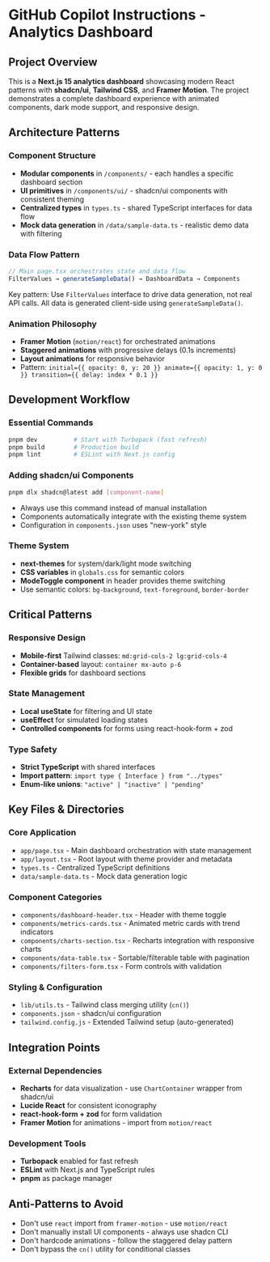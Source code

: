 # GitHub Copilot Instructions - Analytics Dashboard

## Project Overview
This is a **Next.js 15 analytics dashboard** showcasing modern React patterns with **shadcn/ui**, **Tailwind CSS**, and **Framer Motion**. The project demonstrates a complete dashboard experience with animated components, dark mode support, and responsive design.

## Architecture Patterns

### Component Structure
- **Modular components** in `/components/` - each handles a specific dashboard section
- **UI primitives** in `/components/ui/` - shadcn/ui components with consistent theming
- **Centralized types** in `types.ts` - shared TypeScript interfaces for data flow
- **Mock data generation** in `/data/sample-data.ts` - realistic demo data with filtering

### Data Flow Pattern
```typescript
// Main page.tsx orchestrates state and data flow
FilterValues → generateSampleData() → DashboardData → Components
```

Key pattern: Use `FilterValues` interface to drive data generation, not real API calls. All data is generated client-side using `generateSampleData()`.

### Animation Philosophy
- **Framer Motion** (`motion/react`) for orchestrated animations
- **Staggered animations** with progressive delays (0.1s increments)
- **Layout animations** for responsive behavior
- Pattern: `initial={{ opacity: 0, y: 20 }} animate={{ opacity: 1, y: 0 }} transition={{ delay: index * 0.1 }}`

## Development Workflow

### Essential Commands
```bash
pnpm dev          # Start with Turbopack (fast refresh)
pnpm build        # Production build
pnpm lint         # ESLint with Next.js config
```

### Adding shadcn/ui Components
```bash
pnpm dlx shadcn@latest add [component-name]
```
- Always use this command instead of manual installation
- Components automatically integrate with the existing theme system
- Configuration in `components.json` uses "new-york" style

### Theme System
- **next-themes** for system/dark/light mode switching
- **CSS variables** in `globals.css` for semantic colors
- **ModeToggle component** in header provides theme switching
- Use semantic colors: `bg-background`, `text-foreground`, `border-border`

## Critical Patterns

### Responsive Design
- **Mobile-first** Tailwind classes: `md:grid-cols-2 lg:grid-cols-4`
- **Container-based** layout: `container mx-auto p-6`
- **Flexible grids** for dashboard sections

### State Management
- **Local useState** for filtering and UI state
- **useEffect** for simulated loading states
- **Controlled components** for forms using react-hook-form + zod

### Type Safety
- **Strict TypeScript** with shared interfaces
- **Import pattern**: `import type { Interface } from "../types"`
- **Enum-like unions**: `"active" | "inactive" | "pending"`

## Key Files & Directories

### Core Application
- `app/page.tsx` - Main dashboard orchestration with state management
- `app/layout.tsx` - Root layout with theme provider and metadata
- `types.ts` - Centralized TypeScript definitions
- `data/sample-data.ts` - Mock data generation logic

### Component Categories
- `components/dashboard-header.tsx` - Header with theme toggle
- `components/metrics-cards.tsx` - Animated metric cards with trend indicators
- `components/charts-section.tsx` - Recharts integration with responsive charts
- `components/data-table.tsx` - Sortable/filterable table with pagination
- `components/filters-form.tsx` - Form controls with validation

### Styling & Configuration
- `lib/utils.ts` - Tailwind class merging utility (`cn()`)
- `components.json` - shadcn/ui configuration
- `tailwind.config.js` - Extended Tailwind setup (auto-generated)

## Integration Points

### External Dependencies
- **Recharts** for data visualization - use `ChartContainer` wrapper from shadcn/ui
- **Lucide React** for consistent iconography
- **react-hook-form + zod** for form validation
- **Framer Motion** for animations - import from `motion/react`

### Development Tools
- **Turbopack** enabled for fast refresh
- **ESLint** with Next.js and TypeScript rules
- **pnpm** as package manager

## Anti-Patterns to Avoid
- Don't use `react` import from `framer-motion` - use `motion/react`
- Don't manually install UI components - always use shadcn CLI
- Don't hardcode animations - follow the staggered delay pattern
- Don't bypass the `cn()` utility for conditional classes
